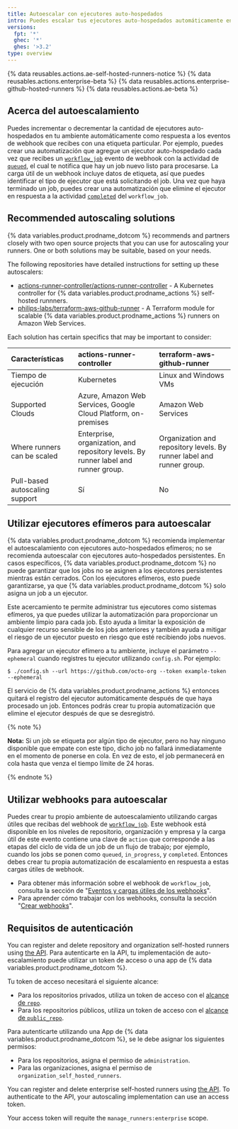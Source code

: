 ```yaml
---
title: Autoescalar con ejecutores auto-hospedados
intro: Puedes escalar tus ejecutores auto-hospedados automáticamente en respuesta a eventos de webhook.
versions:
  fpt: '*'
  ghec: '*'
  ghes: '>3.2'
type: overview
---
```


{% data reusables.actions.ae-self-hosted-runners-notice %}
{% data reusables.actions.enterprise-beta %}
{% data reusables.actions.enterprise-github-hosted-runners %}
{% data reusables.actions.ae-beta %}

## Acerca del autoescalamiento

Puedes incrementar o decrementar la cantidad de ejecutores auto-hospedados en tu ambiente automáticamente como respuesta a los eventos de webhook que recibes con una etiqueta particular. Por ejemplo, puedes crear una automatización que agregue un ejecutor auto-hospedado cada vez que recibes un [`workflow_job`](/developers/webhooks-and-events/webhooks/webhook-events-and-payloads#workflow_job) evento de webhook con la actividad de [`queued`](/developers/webhooks-and-events/webhooks/webhook-events-and-payloads#workflow_job), el cual te notifica que hay un job nuevo listo para procesarse. La carga útil de un webhook incluye datos de etiqueta, así que puedes identificar el tipo de ejecutor que está solicitando el job. Una vez que haya terminado un job, puedes crear una automatización que elimine el ejecutor en respuesta a la actividad [`completed`](/developers/webhooks-and-events/webhooks/webhook-events-and-payloads#workflow_job) del `workflow_job`.

## Recommended autoscaling solutions

{% data variables.product.prodname_dotcom %} recommends and partners closely with two open source projects that you can use for autoscaling your runners. One or both solutions may be suitable, based on your needs.

The following repositories have detailed instructions for setting up these autoscalers:

- [actions-runner-controller/actions-runner-controller](https://github.com/actions-runner-controller/actions-runner-controller) - A Kubernetes controller for {% data variables.product.prodname_actions %} self-hosted runnners.
- [philips-labs/terraform-aws-github-runner](https://github.com/philips-labs/terraform-aws-github-runner) - A Terraform module for scalable {% data variables.product.prodname_actions %} runners on Amazon Web Services.

Each solution has certain specifics that may be important to consider:

| **Características**            | **actions-runner-controller**                                                      | **terraform-aws-github-runner**                                       |
|:------------------------------ |:---------------------------------------------------------------------------------- |:--------------------------------------------------------------------- |
| Tiempo de ejecución            | Kubernetes                                                                         | Linux and Windows VMs                                                 |
| Supported Clouds               | Azure, Amazon Web Services, Google Cloud Platform, on-premises                     | Amazon Web Services                                                   |
| Where runners can be scaled    | Enterprise, organization, and repository levels. By runner label and runner group. | Organization and repository levels. By runner label and runner group. |
| Pull-based autoscaling support | Sí                                                                                 | No                                                                    |

## Utilizar ejecutores efímeros para autoescalar

{% data variables.product.prodname_dotcom %} recomienda implementar el autoescalamiento con ejecutores auto-hospedados efímeros; no se recomienda autoescalar con ejecutores auto-hospedados persistentes. En casos específicos, {% data variables.product.prodname_dotcom %} no puede garantizar que los jobs no se asignen a los ejecutores persistentes mientras están cerrados. Con los ejecutores efímeros, esto puede garantizarse, ya que {% data variables.product.prodname_dotcom %} solo asigna un job a un ejecutor.

Este acercamiento te permite administrar tus ejecutores como sistemas efímeros, ya que puedes utilizar la automatización para proporcionar un ambiente limpio para cada job. Esto ayuda a limitar la exposición de cualquier recurso sensible de los jobs anteriores y también ayuda a mitigar el riesgo de un ejecutor puesto en riesgo que esté recibiendo jobs nuevos.

Para agregar un ejecutor efímero a tu ambiente, incluye el parámetro `--ephemeral` cuando registres tu ejecutor utilizando `config.sh`. Por ejemplo:

```
$ ./config.sh --url https://github.com/octo-org --token example-token --ephemeral
```

El servicio de {% data variables.product.prodname_actions %} entonces quitará el registro del ejecutor automáticamente después de que haya procesado un job. Entonces podrás crear tu propia automatización que elimine el ejecutor después de que se desregistró.

{% note %}

**Nota:**  Si un job se etiqueta por algún tipo de ejecutor, pero no hay ninguno disponible que empate con este tipo, dicho job no fallará inmediatamente en el momento de ponerse en cola. En vez de esto, el job permanecerá en cola hasta que venza el tiempo límite de 24 horas.

{% endnote %}

## Utilizar webhooks para autoescalar

Puedes crear tu propio ambiente de autoescalamiento utilizando cargas útiles que recibas del webhook de [`workflow_job`](/developers/webhooks-and-events/webhooks/webhook-events-and-payloads#workflow_job). Este webhook está disponible en los niveles de repositorio, organización y empresa y la carga útil de este evento contiene una clave de `action` que corresponde a las etapas del ciclo de vida de un job de un flujo de trabajo; por ejemplo, cuando los jobs se ponen como `queued`, `in_progress`, y `completed`. Entonces debes crear tu propia automatización de escalamiento en respuesta a estas cargas útiles de webhook.

- Para obtener más información sobre el webhook de `workflow_job`, consulta la sección de "[Eventos y cargas útiles de los webhooks](/developers/webhooks-and-events/webhooks/webhook-events-and-payloads#workflow_job)".
- Para aprender cómo trabajar con los webhooks, consulta la sección "[Crear webhooks](/developers/webhooks-and-events/webhooks/creating-webhooks)".

## Requisitos de autenticación

You can register and delete repository and organization self-hosted runners using [the API](/rest/reference/actions#self-hosted-runners). Para autenticarte en la API, tu implementación de auto-escalamiento puede utilizar un token de acceso o una app de {% data variables.product.prodname_dotcom %}.

Tu token de acceso necesitará el siguiente alcance:

- Para los repositorios privados, utiliza un token de acceso con el [alcance de `repo`](/apps/building-oauth-apps/understanding-scopes-for-oauth-apps/#available-scopes).
- Para los repositorios públicos, utiliza un token de acceso con el [alcance de `public_repo`](/apps/building-oauth-apps/understanding-scopes-for-oauth-apps/#available-scopes).

Para autenticarte utilizando una App de {% data variables.product.prodname_dotcom %}, se le debe asignar los siguientes permisos:
- Para los repositorios, asigna el permiso de `administration`.
- Para las organizaciones, asigna el permiso de `organization_self_hosted_runners`.

You can register and delete enterprise self-hosted runners using [the API](/rest/reference/enterprise-admin#github-actions). To authenticate to the API, your autoscaling implementation can use an access token.

Your access token will requite the `manage_runners:enterprise` scope.
